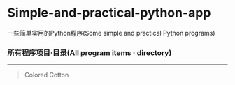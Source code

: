 # Simple-and-practical-python-app
一些简单实用的Python程序(Some simple and practical Python programs)
### 所有程序项目·目录(All program items · directory)
---------------------------------------------------
>Colored Cotton
